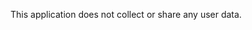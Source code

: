 <!-- Copyright 2025 Léo de Souza -->
<!-- SPDX-License-Identifier: Apache-2.0 -->

This application does not collect or share any user data.
